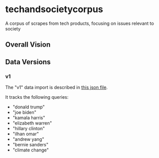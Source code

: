 # techandsocietycorpus
A corpus of scrapes from tech products, focusing on issues relevant to society

## Overall Vision

## Data Versions

### v1
The "v1" data import is described in [this json file](data_versions/version1.txt).

It tracks the following queries:

* "donald trump"
* "joe biden"
* "kamala harris"
* "elizabeth warren"
* "hillary clinton"
* "ilhan omar"
* "andrew yang"
* "bernie sanders"
* "climate change"
